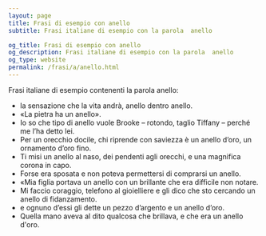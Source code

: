 ```yaml
---
layout: page
title: Frasi di esempio con anello 
subtitle: Frasi italiane di esempio con la parola  anello

og_title: Frasi di esempio con anello 
og_description: Frasi italiane di esempio con la parola  anello
og_type: website
permalink: /frasi/a/anello.html
---
```


Frasi italiane di esempio contenenti la parola anello:


- la sensazione che la vita andrà, anello dentro anello.
- «La pietra ha un anello».
- Io so che tipo di anello vuole Brooke – rotondo, taglio Tiffany – perché me l’ha detto lei.
- Per un orecchio docile, chi riprende con saviezza è un anello d’oro, un ornamento d’oro fino.
- Ti misi un anello al naso, dei pendenti agli orecchi, e una magnifica corona in capo.
- Forse era sposata e non poteva permettersi di comprarsi un anello.
- «Mia figlia portava un anello con un brillante che era difficile non notare.
- Mi faccio coraggio, telefono al gioielliere e gli dico che sto cercando un anello di fidanzamento.
- e ognuno d’essi gli dette un pezzo d’argento e un anello d’oro.
- Quella mano aveva al dito qualcosa che brillava, e che era un anello d'oro.
